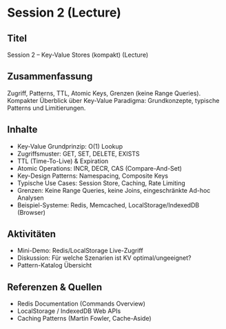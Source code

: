 # Session 2 (Lecture)

## Titel

Session 2 – Key-Value Stores (kompakt) (Lecture)

## Zusammenfassung

Zugriff, Patterns, TTL, Atomic Keys, Grenzen (keine Range Queries). Kompakter Überblick über Key-Value Paradigma: Grundkonzepte, typische Patterns und Limitierungen.

## Inhalte

- Key-Value Grundprinzip: O(1) Lookup
- Zugriffsmuster: GET, SET, DELETE, EXISTS
- TTL (Time-To-Live) & Expiration
- Atomic Operations: INCR, DECR, CAS (Compare-And-Set)
- Key-Design Patterns: Namespacing, Composite Keys
- Typische Use Cases: Session Store, Caching, Rate Limiting
- Grenzen: Keine Range Queries, keine Joins, eingeschränkte Ad-hoc Analysen
- Beispiel-Systeme: Redis, Memcached, LocalStorage/IndexedDB (Browser)

## Aktivitäten

- Mini-Demo: Redis/LocalStorage Live-Zugriff
- Diskussion: Für welche Szenarien ist KV optimal/ungeeignet?
- Pattern-Katalog Übersicht

## Referenzen & Quellen

- Redis Documentation (Commands Overview)
- LocalStorage / IndexedDB Web APIs
- Caching Patterns (Martin Fowler, Cache-Aside)
